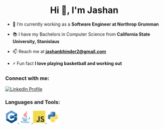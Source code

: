 <h1 align="center">Hi 👋, I'm Jashan</h1>

- 🔭 I’m currently working as a **Software Engineer at Northrop Grumman**

- :books: I have my Bachelors in Computer Science from **California State University, Stanislaus**

- 📫 Reach me at **jashanbhinder2@gmail.com**

- ⚡ Fun fact **I love playing basketball and working out**

<h3 align="left">Connect with me:</h3>
<p align="left">
<a href="https://www.linkedin.com/in/-jashandeep-singh"> <img src="https://static.vecteezy.com/system/resources/previews/018/930/587/original/linkedin-logo-linkedin-icon-transparent-free-png.png" alt="LinkedIn Profile" width="70"/> </a>
</p>
<h3 align="left">Languages and Tools:</h3>
<p align="left"> <a href="https://www.w3schools.com/cpp/" target="_blank" rel="noreferrer"> <img src="https://raw.githubusercontent.com/devicons/devicon/master/icons/cplusplus/cplusplus-original.svg" alt="cplusplus" width="40" height="40"/> </a> <a href="https://www.java.com" target="_blank" rel="noreferrer"> <img src="https://raw.githubusercontent.com/devicons/devicon/master/icons/java/java-original.svg" alt="java" width="40" height="40"/> </a> <a href="https://developer.mozilla.org/en-US/docs/Web/JavaScript" target="_blank" rel="noreferrer"> <img src="https://raw.githubusercontent.com/devicons/devicon/master/icons/javascript/javascript-original.svg" alt="javascript" width="40" height="40"/> </a> <a href="https://www.python.org" target="_blank" rel="noreferrer"> <img src="https://raw.githubusercontent.com/devicons/devicon/master/icons/python/python-original.svg" alt="python" width="40" height="40"/> </a> </p>

